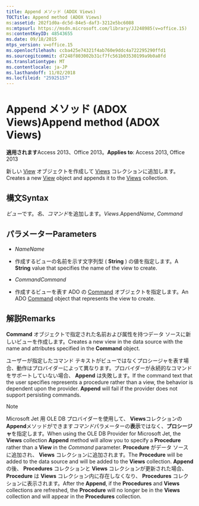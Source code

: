 ```yaml
---
title: Append メソッド (ADOX Views)
TOCTitle: Append method (ADOX Views)
ms:assetid: 202f1d0a-dc5d-84e5-daf3-3212e5bc6088
ms:mtpsurl: https://msdn.microsoft.com/library/JJ248985(v=office.15)
ms:contentKeyID: 48543655
ms.date: 09/18/2015
mtps_version: v=office.15
ms.openlocfilehash: ccba425e74321f4ab760e9ddc4a722295290ffd1
ms.sourcegitcommit: d7248f803002b31cf7fc561b03530199a9b0a8fd
ms.translationtype: MT
ms.contentlocale: ja-JP
ms.lasthandoff: 11/02/2018
ms.locfileid: "25925157"
---
```

# <a name="append-method-adox-views"></a><span data-ttu-id="371a8-102">Append メソッド (ADOX Views)</span><span class="sxs-lookup"><span data-stu-id="371a8-102">Append method (ADOX Views)</span></span>


<span data-ttu-id="371a8-103">**適用されます**Access 2013、Office 2013。</span><span class="sxs-lookup"><span data-stu-id="371a8-103">**Applies to**: Access 2013, Office 2013</span></span>


<span data-ttu-id="371a8-104">新しい [View](view-object-adox.md) オブジェクトを作成して [Views](views-collection-adox.md) コレクションに追加します。</span><span class="sxs-lookup"><span data-stu-id="371a8-104">Creates a new [View](view-object-adox.md) object and appends it to the [Views](views-collection-adox.md) collection.</span></span>

## <a name="syntax"></a><span data-ttu-id="371a8-105">構文</span><span class="sxs-lookup"><span data-stu-id="371a8-105">Syntax</span></span>

<span data-ttu-id="371a8-106">*ビュー*です。*名*、*コマンド*を追加します。</span><span class="sxs-lookup"><span data-stu-id="371a8-106">*Views*.Append*Name*, *Command*</span></span>

## <a name="parameters"></a><span data-ttu-id="371a8-107">パラメーター</span><span class="sxs-lookup"><span data-stu-id="371a8-107">Parameters</span></span>

  - <span data-ttu-id="371a8-108">*Name*</span><span class="sxs-lookup"><span data-stu-id="371a8-108">*Name*</span></span>

  - <span data-ttu-id="371a8-109">作成するビューの名前を示す文字列型 ( **String** ) の値を指定します。</span><span class="sxs-lookup"><span data-stu-id="371a8-109">A **String** value that specifies the name of the view to create.</span></span>

  - <span data-ttu-id="371a8-110">*Command*</span><span class="sxs-lookup"><span data-stu-id="371a8-110">*Command*</span></span>

  - <span data-ttu-id="371a8-111">作成するビューを表す ADO の [Command](command-object-ado.md) オブジェクトを指定します。</span><span class="sxs-lookup"><span data-stu-id="371a8-111">An ADO [Command](command-object-ado.md) object that represents the view to create.</span></span>

## <a name="remarks"></a><span data-ttu-id="371a8-112">解説</span><span class="sxs-lookup"><span data-stu-id="371a8-112">Remarks</span></span>

<span data-ttu-id="371a8-113">**Command** オブジェクトで指定された名前および属性を持つデータ ソースに新しいビューを作成します。</span><span class="sxs-lookup"><span data-stu-id="371a8-113">Creates a new view in the data source with the name and attributes specified in the **Command** object.</span></span>

<span data-ttu-id="371a8-p101">ユーザーが指定したコマンド テキストがビューではなくプロシージャを表す場合、動作はプロバイダーによって異なります。プロバイダーが永続的なコマンドをサポートしていない場合、 **Append** は失敗します。</span><span class="sxs-lookup"><span data-stu-id="371a8-p101">If the command text that the user specifies represents a procedure rather than a view, the behavior is dependent upon the provider. **Append** will fail if the provider does not support persisting commands.</span></span>


> [!NOTE]
> <span data-ttu-id="371a8-116">Microsoft Jet 用 OLE DB プロバイダーを使用して、 **Views**コレクションの**Append**メソッドができます*コマンド*パラメーターの**表示**ではなく、**プロシージャ**を指定します。</span><span class="sxs-lookup"><span data-stu-id="371a8-116">When using the OLE DB Provider for Microsoft Jet, the **Views** collection **Append** method will allow you to specify a **Procedure** rather than a **View** in the *Command* parameter.</span></span> <span data-ttu-id="371a8-117">**Procedure** がデータ ソースに追加され、 **Views** コレクションに追加されます。</span><span class="sxs-lookup"><span data-stu-id="371a8-117">The **Procedure** will be added to the data source and will be added to the **Views** collection.</span></span> <span data-ttu-id="371a8-118">**Append** の後、 **Procedures** コレクションと **Views** コレクションが更新された場合、 **Procedure** は **Views** コレクション内に存在しなくなり、 **Procedures** コレクションに表示されます。</span><span class="sxs-lookup"><span data-stu-id="371a8-118">After the **Append**, if the **Procedures** and **Views** collections are refreshed, the **Procedure** will no longer be in the **Views** collection and will appear in the **Procedures** collection.</span></span>


